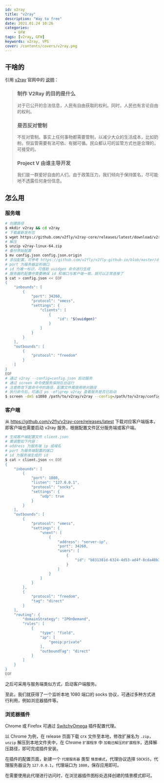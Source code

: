 ```yaml
---
id: v2ray
title: "v2ray"
description: "Way to free"
date: 2021.01.24 10:26
categories:
    - GFW
tags: [v2ray, GFW]
keywords: v2ray, VPS
cover: /contents/covers/v2ray.png
---
```


## 干啥的

引用 [v2ray][v2ray] 官网中的 [说明][faq]：

> ### 制作 V2Ray 的目的是什么
> 对于已公开的合法信息，人民有自由获取的权利。同时，人民也有言论自由的权利。
> ### 是否反对管制
> 不反对管制。事实上任何事物都需要管制，以减少大众的生活成本，比如奶粉。但监管需要有法可依、有据可循。民众都认可的监管方式也是合理的，可接受的。
> ### Project V 由谁主导开发
> 我们是一群爱好自由的人们。由于政策压力，我们倾向于保持匿名，尽可能地不透露任何身份信息。

## 怎么用

### 服务端

```bash
# 创建路径
$ mkdir v2ray && cd v2ray
# 下载最新发布包
$ wget https://github.com/v2fly/v2ray-core/releases/latest/download/v2ray-linux-64.zip
# 解压
$ unzip v2ray-linux-64.zip
# 备份原始配置
$ mv config.json config.json.origin
# 添加配置，可参考 https://github.com/v2fly/v2fly-github-io/blob/master/docs/guide/start.md
# port 为服务器监听端口
# id 为唯一标识，可借助 uuidgen 命令进行生成
# 服务器的配置中需要确保 id 和端口与客户端一致，就可以正常连接了
$ cat > config.json << EOF
{
    "inbounds": [
        {
            "port": 34260,
            "protocol": "vmess",
            "settings": {
                "clients": [
                    {
                        "id": "$(uuidgen)"
                    }
                ]
            }
        }
    ],
    "outbounds": [
        {
            "protocol": "freedom"
        }
    ]
}
EOF
# 通过 v2ray --config=config.json 启动服务
# 通过 screen 命令使服务保持后台运行
# 注意修改下面命令中的路径，配置文件需使用绝对路径
# 执行命令后，可通过 ps -ef|grep v2ray 查看服务是否已启动
$ screen -dmS s1080 /path/to/v2ray/v2ray --config=/path/to/v2ray/config.json
```

### 客户端

从 https://github.com/v2fly/v2ray-core/releases/latest 下载对应客户端版本，即客户端也需要启动 v2ray 服务，根据配置文件区分服务端或客户端。

```bash
# 生成客户端配置文件 client.json
# 需调整如下内容：
# address 为服务端 ip 或域名
# port 为服务端配置的端口
# id 为服务端生成的 id
$ cat > client.json << EOF
{
    "inbounds": [
        {
            "port": 1080,
            "listen": "127.0.0.1",
            "protocol": "socks",
            "settings": {
                "udp": true
            }
        }
    ],
    "outbounds": [
        {
            "protocol": "vmess",
            "settings": {
                "vnext": [
                    {
                        "address": "server-ip",
                        "port": 34260,
                        "users": [
                            {
                                "id": "b831381d-6324-4d53-ad4f-8cda48b30811"
                            }
                        ]
                    }
                ]
            }
        },
        {
            "protocol": "freedom",
            "tag": "direct"
        }
    ],
    "routing": {
        "domainStrategy": "IPOnDemand",
        "rules": [
            {
                "type": "field",
                "ip": [
                    "geoip:private"
                ],
                "outboundTag": "direct"
            }
        ]
    }
}
EOF
```

之后可采用与服务端类似方式，启动客户端服务。

至此，我们就获得了一个监听本地 1080 端口的 socks 协议，可通过多种方式进行利用，例如浏览器插件等。

### 浏览器插件

Chrome 或 Firefox 可通过 [SwitchyOmega][so] 插件配置代理。

以 Chrome 为例，在 release 页面下载 crx 文件至本地，修改扩展名为 `.zip`，`unzip` 解压到本地文件夹中，在 Chrome `扩展程序` 中 `加载已解压的扩展程序`，选择解压路径，即可完成插件安装。

在插件的配置页面，新建一个 `代理服务器` 类型 `情景模式`，代理协议选择 `SOCKS5`，代理服务器设为 `127.0.0.1`，代理端口为 `1080`，保存应用即可。

在需要使用此代理进行访问时，在浏览器插件图标处选择创建的情景模式即可。

[v2ray]:https://github.com/v2fly/v2ray-core
[faq]:https://github.com/v2fly/v2fly-github-io/blob/master/docs/guide/faq.md
[quick-start]:https://github.com/v2fly/v2fly-github-io/blob/master/docs/guide/start.md
[so]:https://github.com/FelisCatus/SwitchyOmega